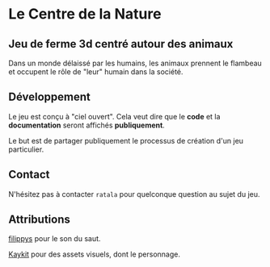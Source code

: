 # Le Centre de la Nature

## Jeu de ferme 3d centré autour des animaux

Dans un monde délaissé par les humains, les animaux prennent le flambeau et occupent le rôle de "leur" humain dans la société.

## Développement

Le jeu est conçu à "ciel ouvert". Cela veut dire que le **code** et la **documentation** seront affichés **publiquement**.

Le but est de partager publiquement le processus de création d'un jeu particulier.

## Contact

N'hésitez pas à contacter `ratala` pour quelconque question au sujet du jeu.

## Attributions

[filippys](https://freesound.org/people/filippys/) pour le son du saut.

[Kaykit](https://kaylousberg.itch.io/) pour des assets visuels, dont le personnage.
